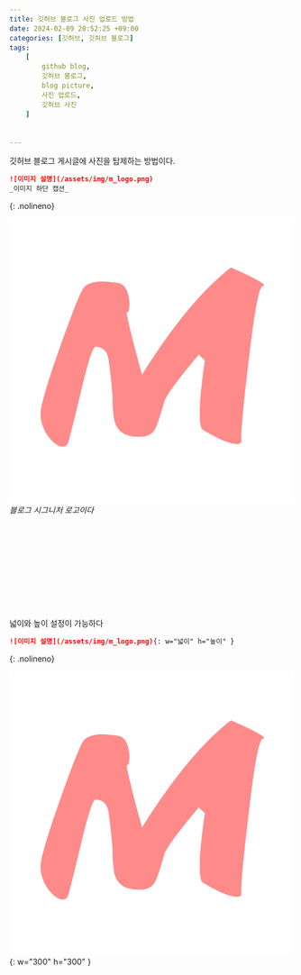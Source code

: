 ```yaml
---
title: 깃허브 블로그 사진 업로드 방법
date: 2024-02-09 20:52:25 +09:00
categories: [깃허브, 깃허브 블로그]
tags:
    [
        github blog,
        깃허브 블로그,
        blog picture,
        사진 업로드,
        깃허브 사진
    ]


---
```


깃허브 블로그 게시글에 사진을 탑제하는 방법이다.

```markdown
![이미지 설명](/assets/img/m_logo.png)
_이미지 하단 캡션_
```
{: .nolineno}

![m_logo](/assets/img/m_logo.png)
_블로그 시그니처 로고이다_

<br><br><br><br><br><br><br><br><br>

넓이와 높이 설정이 가능하다
```markdown
![이미지 설명](/assets/img/m_logo.png){: w="넓이" h="높이" }
```
{: .nolineno}

![m_logo](/assets/img/m_logo.png){: w="300" h="300" }